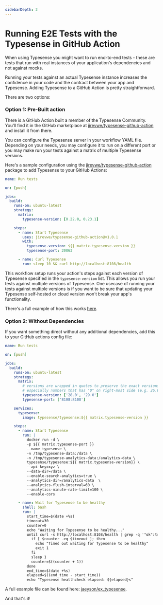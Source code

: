 ```yaml
---
sidebarDepth: 2
---
```


# Running E2E Tests with the Typesense in GitHub Action

When using Typesense you might want to run end-to-end tests - these are tests that run with real instances of your application's dependencies and not against mocks. 

Running your tests against an actual Typesense instance increases the confidence in your code and the contract between your app and Typesense. Adding Typesense to a GitHub Action is pretty straightforward.

There are two options:

### Option 1: Pre-Built action

There is a GitHub Action built a member of the Typesense Community. You'll find it in the GitHub marketplace at [jirevwe/typesense-github-action](https://github.com/marketplace/actions/typesense-server-in-github-actions) and install it from there.

You can configure the Typesense server in your workflow YAML file. Depending on your needs, you may configure it to run on a different port or you may make run your tests against a matrix of multiple Typesense versions.

Here's a sample configuration using the [jirevwe/typesense-github-action](https://github.com/marketplace/actions/typesense-server-in-github-actions) package to add Typesense to your GitHub Actions:

```yaml
name: Run tests

on: [push]

jobs:
  build:
    runs-on: ubuntu-latest
    strategy:
      matrix:
        typesense-version: [0.22.0, 0.23.1]

    steps:
      - name: Start Typesense
        uses: jirevwe/typesense-github-action@v1.0.1
        with:
          typesense-version: ${{ matrix.typesense-version }}
          typesense-port: 20863

      - name: Curl Typesense
        run: sleep 10 && curl http://localhost:8108/health
```

This workflow setup runs your action's steps against each version of Typesense specified in the `typesense-version` list. This allows you run your tests against multiple versions of Typesense. One usecase of running your tests against multiple versions is if you want to be sure that updating your Typesense self-hosted or cloud version won't break your app's functionality.

There's a full example of how this works [here](https://github.com/jirevwe/typesense-actions-demo).

### Option 2: Without Dependencies

If you want something direct without any additional dependencies, add this to your GitHub actions config file:

```yaml
name: Run tests

on: [push]

jobs:
  build:
    runs-on: ubuntu-latest
    strategy:
      matrix:
        # versions are wrapped in quotes to preserve the exact versions
        # especially numbers that has "0" on right-most side (e.g. 26.0)
        typesense-version: ['28.0', '29.0']
        typesense-port: ['8108:8108']

    services:
      typesense:
        image: typesense/typesense:${{ matrix.typesense-version }}

    steps:
      - name: Start Typesense
        run: |
          docker run -d \
          -p ${{ matrix.typesense-port }}
          --name typesense \
          -v /tmp/typesense-data:/data \
          -v /tmp/typesense-analytics-data:/analytics-data \
          typesense/typesense:${{ matrix.typesense-version}} \
          --api-key=xyz \
          --data-dir=/data \
          --enable-search-analytics=true \
          --analytics-dir=/analytics-data  \
          --analytics-flush-interval=60 \
          --analytics-minute-rate-limit=100 \
          --enable-cors

      - name: Wait for Typesense to be healthy
        shell: bash
        run: |
          start_time=$(date +%s)
          timeout=30
          counter=0
          echo "Waiting for Typesense to be healthy..."
          until curl -s http://localhost:8108/health | grep -q '"ok":true'; do
            if [ $counter -eq $timeout ]; then
              echo "Timed out waiting for Typesense to be healthy"
              exit 1
            fi  
            sleep 1
            counter=$((counter + 1))
          done
          end_time=$(date +%s)
          elapsed=$((end_time - start_time))
          echo "Typesense healthcheck elapsed: ${elapsed}s"
```

A full example file can be found here: [jaeyson/ex_typesense](https://github.com/jaeyson/ex_typesense/blob/main/.github/workflows/ci.yml).

And that's it!

